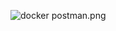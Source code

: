 ![docker postman.png](..%2F..%2FOneDrive%2F%C4%EE%EA%F3%EC%E5%ED%F2%FB%2F%D2%C5%D1%D2%C8%D0%CE%C2%C0%CD%C8%C5%2FJava%202%2Fdocker%20postman.png)